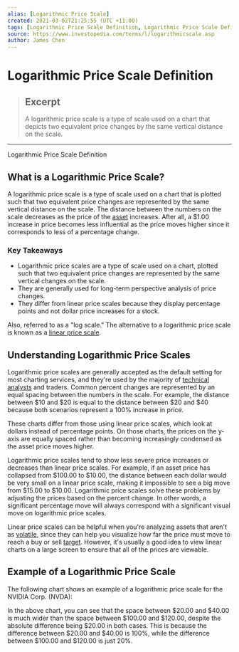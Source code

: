 ```yaml
---
alias: [Logarithmic Price Scale]
created: 2021-03-02T21:25:55 (UTC +11:00)
tags: [Logarithmic Price Scale Definition, Logarithmic Price Scale Definition]
source: https://www.investopedia.com/terms/l/logarithmicscale.asp
author: James Chen
---
```


# Logarithmic Price Scale Definition

> ## Excerpt
> A logarithmic price scale is a type of scale used on a chart that depicts two equivalent price changes by the same vertical distance on the scale.

---

Logarithmic Price Scale Definition
## What is a Logarithmic Price Scale?

A logarithmic price scale is a type of scale used on a chart that is plotted such that two equivalent price changes are represented by the same vertical distance on the scale. The distance between the numbers on the scale decreases as the price of the [asset](https://www.investopedia.com/terms/a/asset.asp) increases. After all, a $1.00 increase in price becomes less influential as the price moves higher since it corresponds to less of a percentage change.

### Key Takeaways

-   Logarithmic price scales are a type of scale used on a chart, plotted such that two equivalent price changes are represented by the same vertical changes on the scale.
-   They are generally used for long-term perspective analysis of price changes.
-   They differ from linear price scales because they display percentage points and not dollar price increases for a stock.

Also, referred to as a "log scale." The alternative to a logarithmic price scale is known as a [linear price scale](https://www.investopedia.com/terms/l/linearscale.asp).

## Understanding Logarithmic Price Scales

Logarithmic price scales are generally accepted as the default setting for most charting services, and they're used by the majority of [technical analysts](https://www.investopedia.com/terms/t/technical-analyst.asp) and traders. Common percent changes are represented by an equal spacing between the numbers in the scale. For example, the distance between $10 and $20 is equal to the distance between $20 and $40 because both scenarios represent a 100% increase in price.

These charts differ from those using linear price scales, which look at dollars instead of percentage points. On those charts, the prices on the y-axis are equally spaced rather than becoming increasingly condensed as the asset price moves higher.

Logarithmic price scales tend to show less severe price increases or decreases than linear price scales. For example, if an asset price has collapsed from $100.00 to $10.00, the distance between each dollar would be very small on a linear price scale, making it impossible to see a big move from $15.00 to $10.00. Logarithmic price scales solve these problems by adjusting the prices based on the percent change. In other words, a significant percentage move will always correspond with a significant visual move on logarithmic price scales.

Linear price scales can be helpful when you're analyzing assets that aren't as [volatile](https://www.investopedia.com/terms/v/volatility.asp), since they can help you visualize how far the price must move to reach a buy or sell [target](https://www.investopedia.com/terms/p/profit-target.asp). However, it's usually a good idea to view linear charts on a large screen to ensure that all of the prices are viewable.

## Example of a Logarithmic Price Scale

The following chart shows an example of a logarithmic price scale for the NVIDIA Corp. (NVDA):

In the above chart, you can see that the space between $20.00 and $40.00 is much wider than the space between $100.00 and $120.00, despite the absolute difference being $20.00 in both cases. This is because the difference between $20.00 and $40.00 is 100%, while the difference between $100.00 and $120.00 is just 20%.
